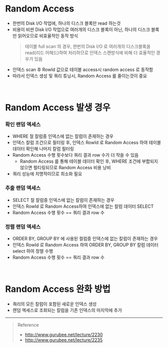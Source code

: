 # Random Access
* 한번의 Disk I/O 작업에, 하나의 디스크 블록만 read 하는것
* 비용이 비싼 Disk I/O 작업으로 여러개의 디스크 블록이 아닌, 하나의 디스크 블록만 읽어오므로 비효율적인 동작 방식
	> 테이블 full scan 의 경우, 한번의 Disk I/O 로 여러개의 디스크블록을 read(리드 어헤드)하여 처리하므로 인덱스 스캔방식에 비해 더 효율적인 경우가 있음
* 인덱스 scan 후 RowId 값으로 테이블 access시 random access 로 동작함
* 따라서 인덱스 생성 및 쿼리 튜닝시, Random Access 를 줄이는것이 중요

<br>

# Random Access 발생 경우
### 확인 랜덤 엑세스
* WHERE 절 칼럼중 인덱스에 없는 칼럼이 존재하는 경우
* 인덱스 칼럼 조건으로 필터링 후, 인덱스 RowId 로 Random Access 하여 테이블 데이터 확인해 나머지 칼럼 필터링
* Random Access 수행 횟수보다 쿼리 결과 row 수가 더 작을 수 있음
	* Random Access 를 통해 테이블 데이터 확인 후, WHERE 조건에 부합되지 않으면 펄티링되므로 Random Access 비용 낭비
* 쿼리 성능에 치명적이므로 최소화 필요

### 추출 랜덤 엑세스
* SELECT 절 칼럼중 인덱스에 없는 칼럼이 존재하는 경우
* 인덱스 RowId 로 Random Access하여 인덱스에 없는 칼럼 데이터 SELECT
* Random Access 수행 횟수 == 쿼리 결과 row 수

### 정렬 랜덤 엑세스 
* ORDER BY, GROUP BY 에 사용된 컬럼중 인덱스에 없는 칼럼이 존재하는 경우
* 인덱스 RowId 로 Random Access 하여 ORDER BY, GROUP BY 칼럼 데이터 select 하여 정렬 수행
* Random Access 수행 횟수 == 쿼리 결과 row 수

<br>

# Random Access 완화 방법
* 쿼리의 모든 칼럼이 포함된 새로운 인덱스 생성
* 랜덤 엑세스로 조회되는 칼럼을 기존 인덱스의 마지막에 추가
***
> Reference
> * http://www.gurubee.net/lecture/2230
> * http://www.gurubee.net/lecture/2235